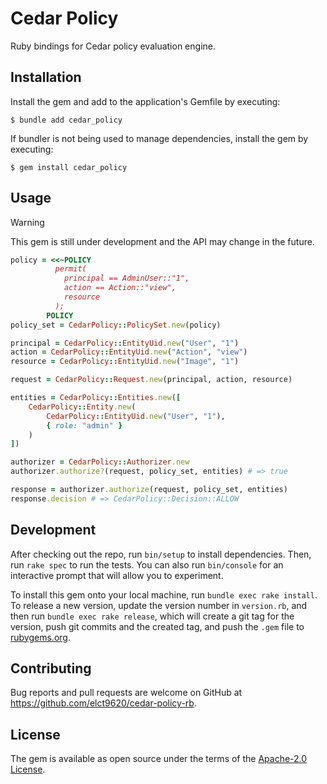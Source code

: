 Cedar Policy
===

Ruby bindings for Cedar policy evaluation engine.

## Installation

Install the gem and add to the application's Gemfile by executing:

    $ bundle add cedar_policy

If bundler is not being used to manage dependencies, install the gem by executing:

    $ gem install cedar_policy

## Usage

> [!WARNING]
> This gem is still under development and the API may change in the future.

```ruby
policy = <<~POLICY
          permit(
            principal == AdminUser::"1",
            action == Action::"view",
            resource
          );
        POLICY
policy_set = CedarPolicy::PolicySet.new(policy)

principal = CedarPolicy::EntityUid.new("User", "1")
action = CedarPolicy::EntityUid.new("Action", "view")
resource = CedarPolicy::EntityUid.new("Image", "1")

request = CedarPolicy::Request.new(principal, action, resource)

entities = CedarPolicy::Entities.new([
    CedarPolicy::Entity.new(
        CedarPolicy::EntityUid.new("User", "1"),
        { role: "admin" }
    )
])

authorizer = CedarPolicy::Authorizer.new
authorizer.authorize?(request, policy_set, entities) # => true

response = authorizer.authorize(request, policy_set, entities)
response.decision # => CedarPolicy::Decision::ALLOW
```

## Development

After checking out the repo, run `bin/setup` to install dependencies. Then, run `rake spec` to run the tests. You can also run `bin/console` for an interactive prompt that will allow you to experiment.

To install this gem onto your local machine, run `bundle exec rake install`. To release a new version, update the version number in `version.rb`, and then run `bundle exec rake release`, which will create a git tag for the version, push git commits and the created tag, and push the `.gem` file to [rubygems.org](https://rubygems.org).

## Contributing

Bug reports and pull requests are welcome on GitHub at https://github.com/elct9620/cedar-policy-rb.

## License

The gem is available as open source under the terms of the [Apache-2.0 License](https://opensource.org/license/apache-2-0).
